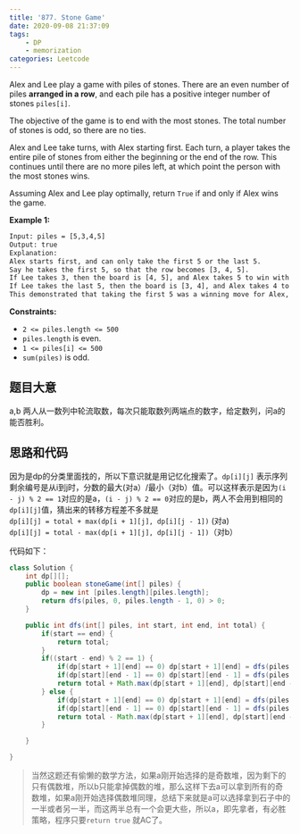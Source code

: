 ```yaml
---
title: '877. Stone Game'
date: 2020-09-08 21:37:09
tags: 
    - DP
    - memorization
categories: Leetcode
---
```


Alex and Lee play a game with piles of stones. There are an even number of piles **arranged in a row**, and each pile has a positive integer number of stones `piles[i]`.

The objective of the game is to end with the most stones. The total number of stones is odd, so there are no ties.

Alex and Lee take turns, with Alex starting first. Each turn, a player takes the entire pile of stones from either the beginning or the end of the row. This continues until there are no more piles left, at which point the person with the most stones wins.

Assuming Alex and Lee play optimally, return `True` if and only if Alex wins the game.
<!--more -->

**Example 1:**

``` txt
Input: piles = [5,3,4,5]
Output: true
Explanation:
Alex starts first, and can only take the first 5 or the last 5.
Say he takes the first 5, so that the row becomes [3, 4, 5].
If Lee takes 3, then the board is [4, 5], and Alex takes 5 to win with 10 points.
If Lee takes the last 5, then the board is [3, 4], and Alex takes 4 to win with 9 points.
This demonstrated that taking the first 5 was a winning move for Alex, so we return true.
```

**Constraints:**

- `2 <= piles.length <= 500`
- `piles.length` is even.
- `1 <= piles[i] <= 500`
- `sum(piles)` is odd.

## 题目大意

a,b 两人从一数列中轮流取数，每次只能取数列两端点的数字，给定数列，问a的能否胜利。

## 思路和代码

因为是dp的分类里面找的，所以下意识就是用记忆化搜索了。`dp[i][j]` 表示序列剩余编号是从i到j时，分数的最大(对a）/最小（对b）值。可以这样表示是因为`(i - j) % 2 == 1`对应的是a，`(i - j) % 2 == 0`对应的是b，两人不会用到相同的`dp[i][j]`值，猜出来的转移方程差不多就是  
`dp[i][j] = total + max(dp[i + 1][j], dp[i][j - 1])` (对a)  
`dp[i][j] = total - max(dp[i + 1][j], dp[i][j - 1])`（对b）

代码如下：

``` java
class Solution {
    int dp[][];
    public boolean stoneGame(int[] piles) {
        dp = new int [piles.length][piles.length];
        return dfs(piles, 0, piles.length - 1, 0) > 0;
    }

    public int dfs(int[] piles, int start, int end, int total) {
        if(start == end) {
            return total;
        }
        if((start - end) % 2 == 1) {
            if(dp[start + 1][end] == 0) dp[start + 1][end] = dfs(piles, start + 1, end, total + piles[start]);
            if(dp[start][end - 1] == 0) dp[start][end - 1] = dfs(piles, start, end - 1, total + piles[end]);
            return total + Math.max(dp[start + 1][end], dp[start][end - 1]);
        } else {
            if(dp[start + 1][end] == 0) dp[start + 1][end] = dfs(piles, start + 1, end, total -piles[start]);
            if(dp[start][end - 1] == 0) dp[start][end - 1] = dfs(piles, start, end - 1, total - piles[end]);
            return total - Math.max(dp[start + 1][end], dp[start][end - 1]);
        }

    }

}
```

> 当然这题还有偷懒的数学方法，如果a刚开始选择的是奇数堆，因为剩下的只有偶数堆，所以b只能拿掉偶数的堆，那么这样下去a可以拿到所有的奇数堆，如果a刚开始选择偶数堆同理，总结下来就是a可以选择拿到石子中的一半或者另一半，而这两半总有一个会更大些，所以a，即先拿者，有必胜策略，程序只要`return true` 就AC了。
